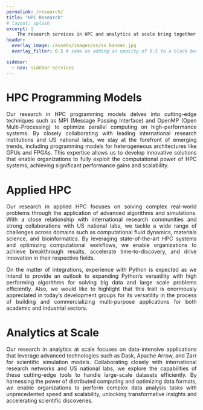 ```yaml
---
permalink: /research/
title: "HPC Research"
# layout: splash
excerpt: |
    The research services in HPC and analytics at scale bring together a team of accomplished experts specializing in fluid dynamics, weather forecasting, physics, and big data processing. With a deep understanding of high-performance computing and advanced analytics techniques, tailored consulting solutions are provided across diverse domains. By harnessing the power of HPC, researchers are empowered to unlock transformative insights from large datasets, optimize fluid dynamics simulations, and drive innovative breakthroughs in their fields of study. Collaboration with this experienced team propels research endeavors forward, enabling unprecedented advancements in HPC and analytics at scale.  
header:
  overlay_image: /assets/images/ss/ss_banner.jpg
  overlay_filter: 0.5 # same as adding an opacity of 0.5 to a black background

sidebar:
  - nav: sidebar-services
---
```


<style>
  .page {
    width: calc(100% - 300px);
    padding-right: 0px;
  }
</style>

# HPC Programming Models

<p style="text-align: justify; text-justify: inter-word;">Our research in HPC programming models delves into cutting-edge techniques such as MPI (Message Passing Interface) and OpenMP (Open Multi-Processing) to optimize parallel computing on high-performance systems. By closely collaborating with leading international research institutions and US national labs, we stay at the forefront of emerging trends, including programming models for heterogeneous architectures like GPUs and FPGAs. This expertise allows us to develop innovative solutions that enable organizations to fully exploit the computational power of HPC systems, achieving significant performance gains and scalability.</p>

 
# Applied HPC

<p style="text-align: justify; text-justify: inter-word;">Our research in applied HPC focuses on solving complex real-world problems through the application of advanced algorithms and simulations. With a close relationship with international research communities and strong collaborations with US national labs, we tackle a wide range of challenges across domains such as computational fluid dynamics, materials science, and bioinformatics. By leveraging state-of-the-art HPC systems and optimizing computational workflows, we enable organizations to achieve breakthrough results, accelerate time-to-discovery, and drive innovation in their respective fields.</p>

<p style="text-align: justify; text-justify: inter-word;">On the matter of integrations, experience with Python is expected as we intend to provide an outlook to expanding Python’s versatility with high performing algorithms for solving big data and large scale problems efficiently. Also, we would like to highlight that this trait is enormously appreciated in today’s development groups for its versatility in the process of building and commercializing multi-purpose applications for both academic and industrial sectors.</p>

# Analytics at Scale

<p style="text-align: justify; text-justify: inter-word;">Our research in analytics at scale focuses on data-intensive applications that leverage advanced technologies such as Dask, Apache Arrow, and Zarr for scientific simulation models. Collaborating closely with international research networks and US national labs, we explore the capabilities of these cutting-edge tools to handle large-scale datasets efficiently. By harnessing the power of distributed computing and optimizing data formats, we enable organizations to perform complex data analysis tasks with unprecedented speed and scalability, unlocking transformative insights and accelerating scientific discoveries.</p>

